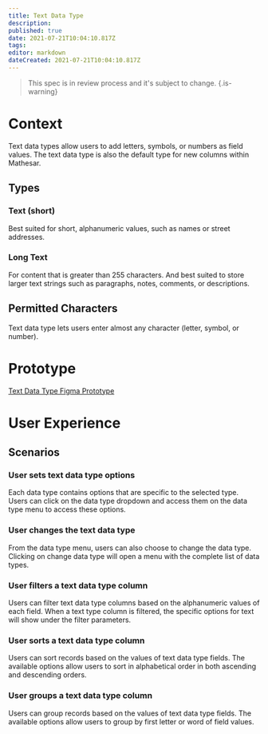```yaml
---
title: Text Data Type
description: 
published: true
date: 2021-07-21T10:04:10.817Z
tags: 
editor: markdown
dateCreated: 2021-07-21T10:04:10.817Z
---
```


> This spec is in review process and it's subject to change. 
{.is-warning}

# Context
Text data types allow users to add letters, symbols, or numbers as field values. The text data type is also the default type for new columns within Mathesar. 

## Types
### Text (short)
Best suited for short, alphanumeric values, such as names or street addresses.
### Long Text
For content that is greater than 255 characters. And best suited to store larger text strings such as paragraphs, notes, comments, or descriptions.

## Permitted Characters
Text data type lets users enter almost any character (letter, symbol, or number).

# Prototype
[Text Data Type Figma Prototype](https://www.figma.com/proto/Uaf1ntcldzK2U41Jhw6vS2/Mathesar-MVP?page-id=2965%3A22194&node-id=3026%3A19273&viewport=-2010%2C270%2C1.0617244243621826&scaling=contain)

# User Experience

## Scenarios
### User sets text data type options
Each data type contains options that are specific to the selected type. Users can click on the data type dropdown and access them on the data type menu to access these options.

### User changes the text data type
From the data type menu, users can also choose to change the data type. Clicking on change data type will open a menu with the complete list of data types. 

### User filters a text data type column
Users can filter text data type columns based on the alphanumeric values of each field. When a text type column is filtered, the specific options for text will show under the filter parameters. 

### User sorts a text data type column
Users can sort records based on the values of text data type fields. The available options allow users to sort in alphabetical order in both ascending and descending orders.

### User groups a text data type column
Users can group records based on the values of text data type fields. The available options allow users to group by first letter or word of field values.
